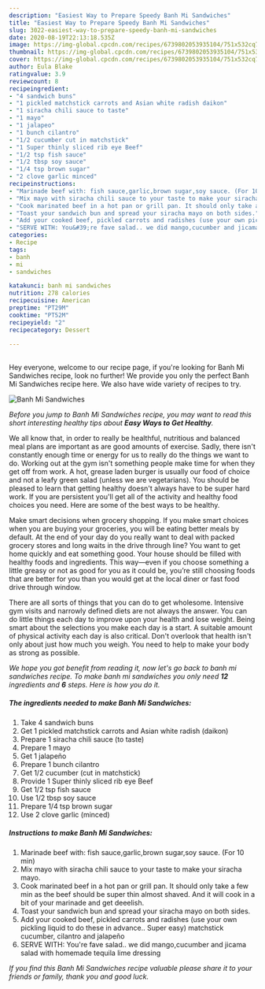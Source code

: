 ```yaml
---
description: "Easiest Way to Prepare Speedy Banh Mi Sandwiches"
title: "Easiest Way to Prepare Speedy Banh Mi Sandwiches"
slug: 3022-easiest-way-to-prepare-speedy-banh-mi-sandwiches
date: 2020-08-19T22:13:18.535Z
image: https://img-global.cpcdn.com/recipes/6739802053935104/751x532cq70/banh-mi-sandwiches-recipe-main-photo.jpg
thumbnail: https://img-global.cpcdn.com/recipes/6739802053935104/751x532cq70/banh-mi-sandwiches-recipe-main-photo.jpg
cover: https://img-global.cpcdn.com/recipes/6739802053935104/751x532cq70/banh-mi-sandwiches-recipe-main-photo.jpg
author: Eula Blake
ratingvalue: 3.9
reviewcount: 8
recipeingredient:
- "4 sandwich buns"
- "1 pickled matchstick carrots and Asian white radish daikon"
- "1 siracha chili sauce to taste"
- "1 mayo"
- "1 jalapeo"
- "1 bunch cilantro"
- "1/2 cucumber cut in matchstick"
- "1 Super thinly sliced rib eye Beef"
- "1/2 tsp fish sauce"
- "1/2 tbsp soy sauce"
- "1/4 tsp brown sugar"
- "2 clove garlic minced"
recipeinstructions:
- "Marinade beef with: fish sauce,garlic,brown sugar,soy sauce. (For 10 min)"
- "Mix mayo with siracha chili sauce to your taste to make your siracha mayo."
- "Cook marinated beef in a hot pan or grill pan. It should only take a few min as the beef should be super thin almost shaved. And it will cook in a bit of your marinade and get deeelish."
- "Toast your sandwich bun and spread your siracha mayo on both sides."
- "Add your cooked beef, pickled carrots and radishes (use your own pickling liquid to do these in advance.. Super easy) matchstick cucumber, cilantro and jalapeño"
- "SERVE WITH: You&#39;re fave salad.. we did mango,cucumber and jicama salad with homemade tequila lime dressing"
categories:
- Recipe
tags:
- banh
- mi
- sandwiches

katakunci: banh mi sandwiches 
nutrition: 278 calories
recipecuisine: American
preptime: "PT29M"
cooktime: "PT52M"
recipeyield: "2"
recipecategory: Dessert

---
```

<br>
Hey everyone, welcome to our recipe page, if you're looking for Banh Mi Sandwiches recipe, look no further! We provide you only the perfect Banh Mi Sandwiches recipe here. We also have wide variety of recipes to try.
<br>


![Banh Mi Sandwiches](https://img-global.cpcdn.com/recipes/6739802053935104/751x532cq70/banh-mi-sandwiches-recipe-main-photo.jpg)

<i>Before you jump to Banh Mi Sandwiches recipe, you may want to read this short interesting healthy tips about <strong>Easy Ways to Get Healthy</strong>.</i>

We all know that, in order to really be healthful, nutritious and balanced meal plans are important as are good amounts of exercise. Sadly, there isn't constantly enough time or energy for us to really do the things we want to do. Working out at the gym isn't something people make time for when they get off from work. A hot, grease laden burger is usually our food of choice and not a leafy green salad (unless we are vegetarians). You should be pleased to learn that getting healthy doesn't always have to be super hard work. If you are persistent you'll get all of the activity and healthy food choices you need. Here are some of the best ways to be healthy.

Make smart decisions when grocery shopping. If you make smart choices when you are buying your groceries, you will be eating better meals by default. At the end of your day do you really want to deal with packed grocery stores and long waits in the drive through line? You want to get home quickly and eat something good. Your house should be filled with healthy foods and ingredients. This way—even if you choose something a little greasy or not as good for you as it could be, you’re still choosing foods that are better for you than you would get at the local diner or fast food drive through window.

There are all sorts of things that you can do to get wholesome. Intensive gym visits and narrowly defined diets are not always the answer. You can do little things each day to improve upon your health and lose weight. Being smart about the selections you make each day is a start. A suitable amount of physical activity each day is also critical. Don't overlook that health isn't only about just how much you weigh. You need to help to make your body as strong as possible. 


<i>We hope you got benefit from reading it, now let's go back to banh mi sandwiches recipe. To make banh mi sandwiches you only need <strong>12</strong> ingredients and <strong>6</strong> steps. Here is how you do it.
</i>

##### The ingredients needed to make Banh Mi Sandwiches:

1. Take 4 sandwich buns
1. Get 1 pickled matchstick carrots and Asian white radish (daikon)
1. Prepare 1 siracha chili sauce (to taste)
1. Prepare 1 mayo
1. Get 1 jalapeño
1. Prepare 1 bunch cilantro
1. Get 1/2 cucumber (cut in matchstick)
1. Provide 1 Super thinly sliced rib eye Beef
1. Get 1/2 tsp fish sauce
1. Use 1/2 tbsp soy sauce
1. Prepare 1/4 tsp brown sugar
1. Use 2 clove garlic (minced)


##### Instructions to make Banh Mi Sandwiches:

1. Marinade beef with: fish sauce,garlic,brown sugar,soy sauce. (For 10 min)
1. Mix mayo with siracha chili sauce to your taste to make your siracha mayo.
1. Cook marinated beef in a hot pan or grill pan. It should only take a few min as the beef should be super thin almost shaved. And it will cook in a bit of your marinade and get deeelish.
1. Toast your sandwich bun and spread your siracha mayo on both sides.
1. Add your cooked beef, pickled carrots and radishes (use your own pickling liquid to do these in advance.. Super easy) matchstick cucumber, cilantro and jalapeño
1. SERVE WITH: You&#39;re fave salad.. we did mango,cucumber and jicama salad with homemade tequila lime dressing


<i>If you find this Banh Mi Sandwiches recipe valuable please share it to your friends or family, thank you and good luck.</i>
